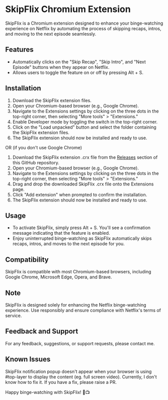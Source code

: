 # SkipFlix Chromium Extension

SkipFlix is a Chromium extension designed to enhance your binge-watching experience on Netflix by automating the process of skipping recaps, intros, and moving to the next episode seamlessly.

## Features

- Automatically clicks on the "Skip Recap", "Skip Intro", and "Next Episode" buttons when they appear on Netflix.
- Allows users to toggle the feature on or off by pressing Alt + S.

## Installation

1. Download the SkipFlix extension files.
2. Open your Chromium-based browser (e.g., Google Chrome).
3. Navigate to the Extensions settings by clicking on the three dots in the top-right corner, then selecting "More tools" > "Extensions."
4. Enable Developer mode by toggling the switch in the top-right corner.
5. Click on the "Load unpacked" button and select the folder containing the SkipFlix extension files.
6. The SkipFlix extension should now be installed and ready to use.

OR (if you don't use Google Chrome)

1. Download the SkipFlix extension .crx file from the [Releases](https://github.com/prankulsingh/SkipFlix/releases) section of this GitHub repository.
2. Open your Chromium-based browser (e.g., Google Chrome).
3. Navigate to the Extensions settings by clicking on the three dots in the top-right corner, then selecting "More tools" > "Extensions."
4. Drag and drop the downloaded SkipFlix .crx file onto the Extensions page.
5. Click "Add extension" when prompted to confirm the installation.
6. The SkipFlix extension should now be installed and ready to use.

## Usage

- To activate SkipFlix, simply press Alt + S. You'll see a confirmation message indicating that the feature is enabled.
- Enjoy uninterrupted binge-watching as SkipFlix automatically skips recaps, intros, and moves to the next episode for you.

## Compatibility

SkipFlix is compatible with most Chromium-based browsers, including Google Chrome, Microsoft Edge, Opera, and Brave.

## Note

SkipFlix is designed solely for enhancing the Netflix binge-watching experience. Use responsibly and ensure compliance with Netflix's terms of service.

## Feedback and Support

For any feedback, suggestions, or support requests, please contact me.

## Known Issues

SkipFlix notification popup doesn't appear when your browser is using #top-layer to display the content (eg. full screen video). Currently, I don't know how to fix it. If you have a fix, please raise a PR.

Happy binge-watching with SkipFlix! 🍿📺
